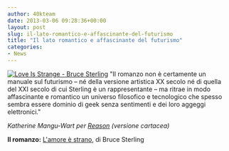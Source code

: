 ```yaml
---
author: 40kteam
date: 2013-03-06 09:28:36+00:00
layout: post
slug: il-lato-romantico-e-affascinante-del-futurismo
title: "Il lato romantico e affascinante del futurismo"
categories:
- News
---
```


[![Love Is Strange - Bruce Sterling](http://40k.it/wp-content/uploads/2013/03/reason.png)](http://www.amazon.it/dp/B00B2KB51U) "Il romanzo non è certamente un manuale sul futurismo – né della versione artistica XX secolo né di quella del XXI secolo di cui Sterling è un rappresentante – ma ritrae in modo affascinante e romantico un universo filosofico e tecnologico che spesso sembra essere dominio di geek senza sentimenti e dei loro aggeggi elettronici."

_Katherine Mangu-Wart per [Reason](http://reason.com/) (versione cartacea)_

**Il romanzo:** [L'amore è strano](http://www.amazon.it/dp/B00B2KB51U), di Bruce Sterling
